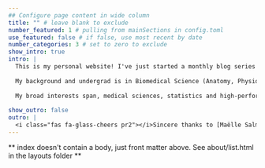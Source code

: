 ```yaml
---
## Configure page content in wide column
title: "" # leave blank to exclude
number_featured: 1 # pulling from mainSections in config.toml
use_featured: false # if false, use most recent by date
number_categories: 3 # set to zero to exclude
show_intro: true
intro: |
  This is my personal website! I've just started a monthly blog series called 'Distributions'. I'll keep updates on some interesting projects (to me at least), the trials and tribulations of my PhD and some randomness!
  
  My background and undergrad is in Biomedical Science (Anatomy, Physiology and Biochemistry). I was then ran about by exercise science and completed a MPhil, predicting and modelling elite sports. As an avid runner, in that period I ran 13 ultra/marathons and finished three triathlons. Now, continuing to follow my curiosities I'm deep into medical statistics. My PhD focuses on meta-research in clinical prediction models, examining poor statistical practices.
  
  My broad interests span, medical sciences, statistics and high-performance sport. With personal interests in chemistry, art, coding, reading and everything in between!
  
show_outro: false
outro: |
  <i class="fas fa-glass-cheers pr2"></i>Sincere thanks to [Maëlle Salmon](https://masalmon.eu/) for her help naming this Hugo theme!
---
```


** index doesn't contain a body, just front matter above.
See about/list.html in the layouts folder **